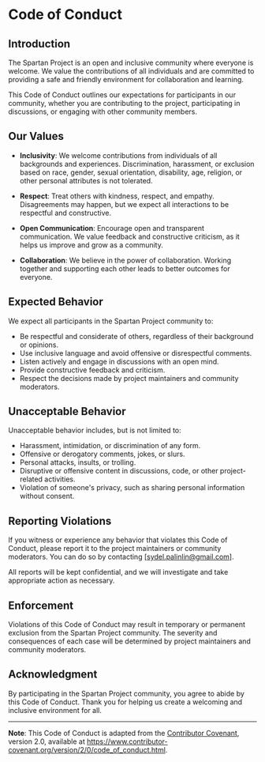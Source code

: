 # Code of Conduct

## Introduction

The Spartan Project is an open and inclusive community where everyone is welcome. We value the contributions of all individuals and are committed to providing a safe and friendly environment for collaboration and learning.

This Code of Conduct outlines our expectations for participants in our community, whether you are contributing to the project, participating in discussions, or engaging with other community members.

## Our Values

- **Inclusivity**: We welcome contributions from individuals of all backgrounds and experiences. Discrimination, harassment, or exclusion based on race, gender, sexual orientation, disability, age, religion, or other personal attributes is not tolerated.

- **Respect**: Treat others with kindness, respect, and empathy. Disagreements may happen, but we expect all interactions to be respectful and constructive.

- **Open Communication**: Encourage open and transparent communication. We value feedback and constructive criticism, as it helps us improve and grow as a community.

- **Collaboration**: We believe in the power of collaboration. Working together and supporting each other leads to better outcomes for everyone.

## Expected Behavior

We expect all participants in the Spartan Project community to:

- Be respectful and considerate of others, regardless of their background or opinions.
- Use inclusive language and avoid offensive or disrespectful comments.
- Listen actively and engage in discussions with an open mind.
- Provide constructive feedback and criticism.
- Respect the decisions made by project maintainers and community moderators.

## Unacceptable Behavior

Unacceptable behavior includes, but is not limited to:

- Harassment, intimidation, or discrimination of any form.
- Offensive or derogatory comments, jokes, or slurs.
- Personal attacks, insults, or trolling.
- Disruptive or offensive content in discussions, code, or other project-related activities.
- Violation of someone's privacy, such as sharing personal information without consent.

## Reporting Violations

If you witness or experience any behavior that violates this Code of Conduct, please report it to the project maintainers or community moderators. You can do so by contacting [sydel.palinlin@gmail.com].

All reports will be kept confidential, and we will investigate and take appropriate action as necessary.

## Enforcement

Violations of this Code of Conduct may result in temporary or permanent exclusion from the Spartan Project community. The severity and consequences of each case will be determined by project maintainers and community moderators.

## Acknowledgment

By participating in the Spartan Project community, you agree to abide by this Code of Conduct. Thank you for helping us create a welcoming and inclusive environment for all.

---

**Note**: This Code of Conduct is adapted from the [Contributor Covenant](https://www.contributor-covenant.org/), version 2.0, available at https://www.contributor-covenant.org/version/2/0/code_of_conduct.html.
